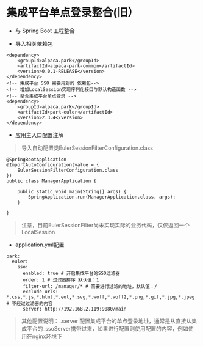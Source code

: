 # 集成平台单点登录整合(旧）

* 与 Spring Boot 工程整合

* 导入相关依赖包


```
<dependency>
    <groupId>alpaca.park</groupId>
    <artifactId>alpaca-park-common</artifactId>
    <version>0.0.1-RELEASE</version>
</dependency>
<!-- 集成平台 SSO 需要用到的 依赖包-->
<!-- 增加LocalSession实现序列化接口与默认构造函数 -->
<!-- 整合集成平台单点登录 -->
<dependency>
    <groupId>alpaca.park</groupId>
    <artifactId>park-euler</artifactId>
    <version>2.3.4</version>
</dependency>
```

* 应用主入口配置注解

> 导入自动配置类EulerSessionFilterConfiguration.class

```
@SpringBootApplication
@ImportAutoConfiguration(value = {
    EulerSessionFilterConfiguration.class
})
public class ManagerApplication {

    public static void main(String[] args) {
        SpringApplication.run(ManagerApplication.class, args);
    }

}
```
> 注意，目前EulerSessionFilter尚未实现实际的业务代码，仅仅返回一个LocalSession

* application.yml配置


```
park:
  euler:
    sso:
      enabled: true # 开启集成平台的SSO过滤器
      order: 1 # 过滤器排序 默认值：1
      filter-url: /manager/* # 需要进行过滤的地址，默认值：/
      exclude-urls: *.css,*.js,*.html,*.eot,*.svg,*.woff,*.woff2,*.png,*.gif,*.jpg,*.jpeg # 不经过过滤器的内容
      server: http://192.168.2.119:9080/main
```

> 其他配置说明：
> .server 配置集成平台的单点登录地址，通常是从直接从集成平台的_ssoServer携带过来，如果进行配置则使用配置的内容，例如使用在nginx环境下

